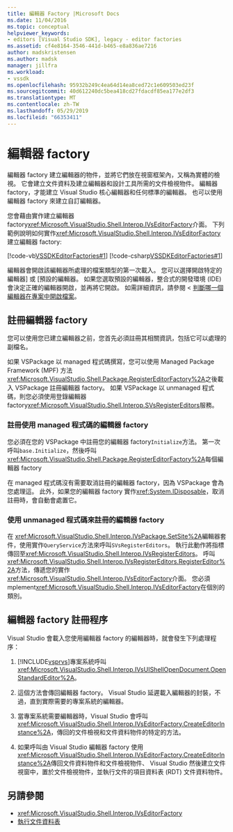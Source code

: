 ```yaml
---
title: 編輯器 Factory |Microsoft Docs
ms.date: 11/04/2016
ms.topic: conceptual
helpviewer_keywords:
- editors [Visual Studio SDK], legacy - editor factories
ms.assetid: cf4e8164-3546-441d-b465-e8a836ae7216
author: madskristensen
ms.author: madsk
manager: jillfra
ms.workload:
- vssdk
ms.openlocfilehash: 95932b249c4ea64d14ea8ced72c1e609503ed23f
ms.sourcegitcommit: 40d612240dc5bea418cd27fdacdf85ea177e2df3
ms.translationtype: MT
ms.contentlocale: zh-TW
ms.lasthandoff: 05/29/2019
ms.locfileid: "66353411"
---
```

# <a name="editor-factories"></a>編輯器 factory
編輯器 factory 建立編輯器的物件，並將它們放在視窗框架內，又稱為實體的檢視。 它會建立文件資料及建立編輯器和設計工具所需的文件檢視物件。 編輯器 factory，才能建立 Visual Studio 核心編輯器和任何標準的編輯器。 也可以使用編輯器 factory 來建立自訂編輯器。

 您會藉由實作建立編輯器 factory<xref:Microsoft.VisualStudio.Shell.Interop.IVsEditorFactory>介面。 下列範例說明如何實作<xref:Microsoft.VisualStudio.Shell.Interop.IVsEditorFactory>建立編輯器 factory:

 [!code-vb[VSSDKEditorFactories#1](../extensibility/codesnippet/VisualBasic/editor-factories_1.vb)]
 [!code-csharp[VSSDKEditorFactories#1](../extensibility/codesnippet/CSharp/editor-factories_1.cs)]

 編輯器會開啟該編輯器所處理的檔案類型的第一次載入。 您可以選擇開啟特定的編輯器] 或 [預設的編輯器。 如果您選取預設的編輯器，整合式的開發環境 (IDE) 會決定正確的編輯器開啟，並再將它開啟。 如需詳細資訊，請參閱 <<c0> [ 判斷哪一個編輯器在專案中開啟檔案](../extensibility/internals/determining-which-editor-opens-a-file-in-a-project.md)。

## <a name="register-editor-factories"></a>註冊編輯器 factory
 您可以使用您已建立編輯器之前，您首先必須註冊其相關資訊，包括它可以處理的副檔名。

 如果 VSPackage 以 managed 程式碼撰寫，您可以使用 Managed Package Framework (MPF) 方法<xref:Microsoft.VisualStudio.Shell.Package.RegisterEditorFactory%2A>之後載入 VSPackage 註冊編輯器 factory。 如果 VSPackage 以 unmanaged 程式碼，則您必須使用登錄編輯器 factory<xref:Microsoft.VisualStudio.Shell.Interop.SVsRegisterEditors>服務。

### <a name="register-an-editor-factory-by-using-managed-code"></a>註冊使用 managed 程式碼的編輯器 factory
 您必須在您的 VSPackage 中註冊您的編輯器 factory`Initialize`方法。 第一次呼叫`base.Initialize`，然後呼叫<xref:Microsoft.VisualStudio.Shell.Package.RegisterEditorFactory%2A>每個編輯器 factory

 在 managed 程式碼沒有需要取消註冊的編輯器 factory，因為 VSPackage 會為您處理這。 此外，如果您的編輯器 factory 實作<xref:System.IDisposable>，取消註冊時，會自動會處置它。

### <a name="register-an-editor-factory-by-using-unmanaged-code"></a>使用 unmanaged 程式碼來註冊的編輯器 factory
 在 <xref:Microsoft.VisualStudio.Shell.Interop.IVsPackage.SetSite%2A>編輯器套件，使用實作`QueryService`方法來呼叫`SVsRegisterEditors`。 執行此動作將指標傳回至<xref:Microsoft.VisualStudio.Shell.Interop.IVsRegisterEditors>。 呼叫<xref:Microsoft.VisualStudio.Shell.Interop.IVsRegisterEditors.RegisterEditor%2A>方法，傳遞您的實作<xref:Microsoft.VisualStudio.Shell.Interop.IVsEditorFactory>介面。 您必須 mplement<xref:Microsoft.VisualStudio.Shell.Interop.IVsEditorFactory>在個別的類別。

## <a name="the-editor-factory-registration-process"></a>編輯器 factory 註冊程序
 Visual Studio 會載入您使用編輯器 factory 的編輯器時，就會發生下列處理程序：

1. [!INCLUDE[vsprvs](../code-quality/includes/vsprvs_md.md)]專案系統呼叫<xref:Microsoft.VisualStudio.Shell.Interop.IVsUIShellOpenDocument.OpenStandardEditor%2A>。

2. 這個方法會傳回編輯器 factory。 Visual Studio 延遲載入編輯器的封裝，不過，直到實際需要的專案系統的編輯器。

3. 當專案系統需要編輯器時，Visual Studio 會呼叫<xref:Microsoft.VisualStudio.Shell.Interop.IVsEditorFactory.CreateEditorInstance%2A>，傳回的文件檢視和文件資料物件的特定的方法。

4. 如果呼叫由 Visual Studio 編輯器 factory 使用<xref:Microsoft.VisualStudio.Shell.Interop.IVsEditorFactory.CreateEditorInstance%2A>傳回文件資料物件和文件檢視物件、 Visual Studio 然後建立文件視窗中，置於文件檢視物件，並執行文件的項目資料表 (RDT) 文件資料物件。

## <a name="see-also"></a>另請參閱
- <xref:Microsoft.VisualStudio.Shell.Interop.IVsEditorFactory>
- [執行文件資料表](../extensibility/internals/running-document-table.md)